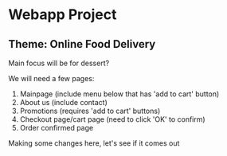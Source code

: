 # Webapp Project


## Theme: Online Food Delivery

Main focus will be for dessert?

We will need a few pages:

1. Mainpage (include menu below that has 'add to cart' button)
2. About us (include contact)
3. Promotions (requires 'add to cart' buttons)
4. Checkout page/cart page (need to click 'OK' to confirm)
5. Order confirmed page


Making some changes here, let's see if it comes out